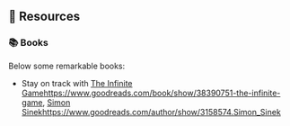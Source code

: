## 📑 Resources

### 📚 Books

Below some remarkable books:

- Stay on track with [The Infinite Game](https://www.goodreads.com/book/show/38390751-the-infinite-game)https://www.goodreads.com/book/show/38390751-the-infinite-game, [Simon Sinek](https://www.goodreads.com/author/show/3158574.Simon_Sinek)https://www.goodreads.com/author/show/3158574.Simon_Sinek
